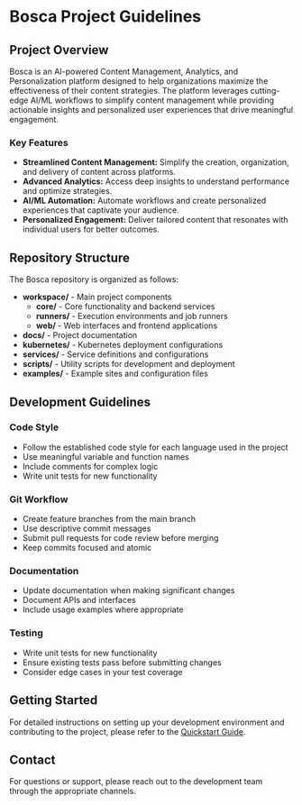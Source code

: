 # Bosca Project Guidelines

## Project Overview

Bosca is an AI-powered Content Management, Analytics, and Personalization platform designed to help organizations maximize the effectiveness of their content strategies. The platform leverages cutting-edge AI/ML workflows to simplify content management while providing actionable insights and personalized user experiences that drive meaningful engagement.

### Key Features

- **Streamlined Content Management:** Simplify the creation, organization, and delivery of content across platforms.
- **Advanced Analytics:** Access deep insights to understand performance and optimize strategies.
- **AI/ML Automation:** Automate workflows and create personalized experiences that captivate your audience.
- **Personalized Engagement:** Deliver tailored content that resonates with individual users for better outcomes.

## Repository Structure

The Bosca repository is organized as follows:

- **workspace/** - Main project components
  - **core/** - Core functionality and backend services
  - **runners/** - Execution environments and job runners
  - **web/** - Web interfaces and frontend applications
- **docs/** - Project documentation
- **kubernetes/** - Kubernetes deployment configurations
- **services/** - Service definitions and configurations
- **scripts/** - Utility scripts for development and deployment
- **examples/** - Example sites and configuration files

## Development Guidelines

### Code Style

- Follow the established code style for each language used in the project
- Use meaningful variable and function names
- Include comments for complex logic
- Write unit tests for new functionality

### Git Workflow

- Create feature branches from the main branch
- Use descriptive commit messages
- Submit pull requests for code review before merging
- Keep commits focused and atomic

### Documentation

- Update documentation when making significant changes
- Document APIs and interfaces
- Include usage examples where appropriate

### Testing

- Write unit tests for new functionality
- Ensure existing tests pass before submitting changes
- Consider edge cases in your test coverage

## Getting Started

For detailed instructions on setting up your development environment and contributing to the project, please refer to the [Quickstart Guide](https://docs.bosca.io/quickstart).

## Contact

For questions or support, please reach out to the development team through the appropriate channels.